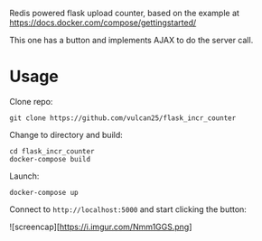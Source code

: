 Redis powered flask upload counter, based on the example at https://docs.docker.com/compose/gettingstarted/

This one has a button and implements AJAX to do the server call.

# Usage

Clone repo:

    git clone https://github.com/vulcan25/flask_incr_counter

Change to directory and build:

    cd flask_incr_counter
    docker-compose build

Launch:

    docker-compose up

Connect to `http://localhost:5000` and start clicking the button:

![screencap][https://i.imgur.com/Nmm1GGS.png]

